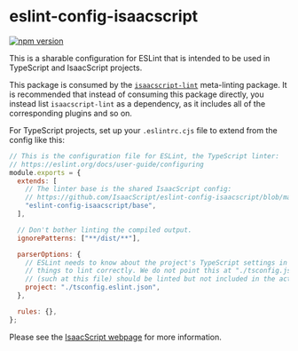 # eslint-config-isaacscript

[![npm version](https://img.shields.io/npm/v/eslint-config-isaacscript.svg)](https://www.npmjs.com/package/eslint-config-isaacscript)

This is a sharable configuration for ESLint that is intended to be used in TypeScript and IsaacScript projects.

This package is consumed by the [`isaacscript-lint`](https://github.com/IsaacScript/isaacscript/tree/main/packages/isaacscript-lint) meta-linting package. It is recommended that instead of consuming this package directly, you instead list `isaacscript-lint` as a dependency, as it includes all of the corresponding plugins and so on.

For TypeScript projects, set up your `.eslintrc.cjs` file to extend from the config like this:

```js
// This is the configuration file for ESLint, the TypeScript linter:
// https://eslint.org/docs/user-guide/configuring
module.exports = {
  extends: [
    // The linter base is the shared IsaacScript config:
    // https://github.com/IsaacScript/eslint-config-isaacscript/blob/main/base.js
    "eslint-config-isaacscript/base",
  ],

  // Don't bother linting the compiled output.
  ignorePatterns: ["**/dist/**"],

  parserOptions: {
    // ESLint needs to know about the project's TypeScript settings in order for TypeScript-specific
    // things to lint correctly. We do not point this at "./tsconfig.json" because certain files
    // (such at this file) should be linted but not included in the actual project output.
    project: "./tsconfig.eslint.json",
  },

  rules: {},
};
```

Please see the [IsaacScript webpage](https://isaacscript.github.io/) for more information.

